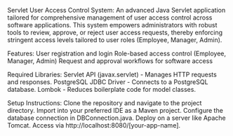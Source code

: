 

Servlet User Access Control System:
An advanced Java Servlet application tailored for comprehensive management of user access control across software applications. 
This system empowers administrators with robust tools to review, approve, or reject user access requests, thereby enforcing stringent access levels tailored to user roles (Employee, Manager, Admin).


Features:
User registration and login
Role-based access control (Employee, Manager, Admin)
Request and approval workflows for software access


Required Libraries:
Servlet API (javax.servlet) - Manages HTTP requests and responses.
PostgreSQL JDBC Driver - Connects to a PostgreSQL database.
Lombok - Reduces boilerplate code for model classes.

Setup Instructions:
Clone the repository and navigate to the project directory.
Import into your preferred IDE as a Maven project.
Configure the database connection in DBConnection.java.
Deploy on a server like Apache Tomcat.
Access via http://localhost:8080/[your-app-name].